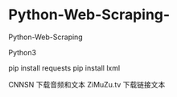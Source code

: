 # Python-Web-Scraping-
Python-Web-Scraping 

Python3

pip install requests
pip install lxml

CNNSN 下载音频和文本
ZiMuZu.tv 下载链接文本

<Modern Family>
<Game of Thrones>

